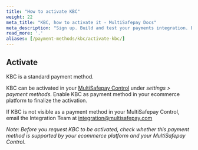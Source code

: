 ```yaml
---
title: "How to activate KBC"
weight: 22
meta_title: "KBC, how to activate it - MultiSafepay Docs"
meta_description: "Sign up. Build and test your payments integration. Explore our products and services. Use our API Reference, SDKs, and wrappers. Get support."
read_more: '.'
aliases: [/payment-methods/kbc/activate-kbc/]
---
```

## Activate
KBC is a standard payment method.

KBC can be activated in your [MultiSafepay Control](https://merchant.multisafepay.com) under _settings > payment methods_.
Enable KBC as payment method in your ecommerce platform to finalize the activation.

If KBC is not visible as a payment method in your MultiSafepay Control, email the Integration Team at <integration@multisafepay.com> 

_Note: Before you request KBC to be activated, check whether this payment method is supported by your ecommerce platform and your MultiSafepay Control_.
